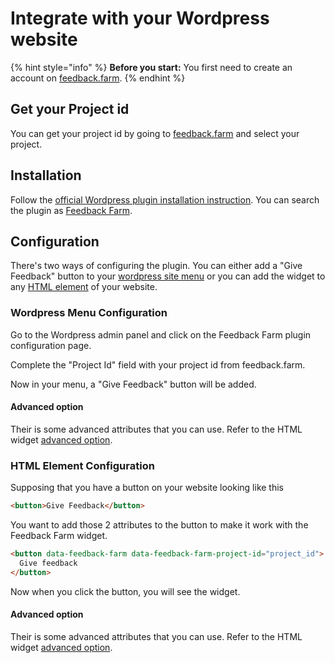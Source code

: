 # Integrate with your Wordpress website

{% hint style="info" %}
**Before you start:** You first need to create an account on [feedback.farm](https://feedback.farm).
{% endhint %}

## Get your Project id

You can get your project id by going to [feedback.farm](https://feedback.farm) and select your project.

## Installation

Follow the [official Wordpress plugin installation instruction](https://wordpress.org/support/article/managing-plugins/#automatic-plugin-installation-1). You can search the plugin as [Feedback Farm](https://wordpress.org/plugins/feedback-farm/).

## Configuration

There's two ways of configuring the plugin. You can either add a "Give Feedback" button to your [wordpress site menu](https://docs.feedback.farm/integrate-with-your-wordpress-website#wordpress-menu-configuration) or you can add the widget to any [HTML element](https://docs.feedback.farm/widgets/integrate-with-your-wordpress-website#html-element-configuration) of your website.

### Wordpress Menu Configuration

Go to the Wordpress admin panel and click on the Feedback Farm plugin configuration page.

Complete the "Project Id" field with your project id from feedback.farm.

Now in your menu, a "Give Feedback" button will be added.

#### Advanced option

Their is some advanced attributes that you can use. Refer to the HTML widget [advanced option](https://docs.feedback.farm/widgets/integrate-with-your-html-website#advanced-option).

### HTML Element Configuration

Supposing that you have a button on your website looking like this

```html
<button>Give Feedback</button>
```

You want to add those 2 attributes to the button to make it work with the Feedback Farm widget.

```html
<button data-feedback-farm data-feedback-farm-project-id="project_id">
  Give feedback
</button>
```

Now when you click the button, you will see the widget.

#### Advanced option

Their is some advanced attributes that you can use. Refer to the HTML widget [advanced option](https://docs.feedback.farm/widgets/integrate-with-your-html-website#advanced-option).
